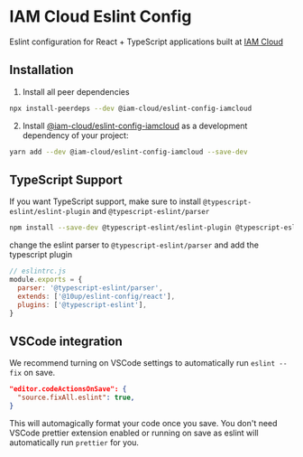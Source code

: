 # IAM Cloud Eslint Config

Eslint configuration for React + TypeScript applications built at [IAM Cloud](https://www.iam-cloud.com/)

## Installation

1. Install all peer dependencies

```sh
npx install-peerdeps --dev @iam-cloud/eslint-config-iamcloud
```

2. Install [@iam-cloud/eslint-config-iamcloud](https://github.com/iam-cloud/eslint-config-iamcloud) as a development dependency of your project:

```sh
yarn add --dev @iam-cloud/eslint-config-iamcloud --save-dev
```

## TypeScript Support

If you want TypeScript support, make sure to install `@typescript-eslint/eslint-plugin` and `@typescript-eslint/parser`

```sh
npm install --save-dev @typescript-eslint/eslint-plugin @typescript-eslint/parser
```

change the eslint parser to `@typescript-eslint/parser` and add the typescript plugin

```js
// eslintrc.js
module.exports = {
  parser: '@typescript-eslint/parser',
  extends: ['@10up/eslint-config/react'],
  plugins: ['@typescript-eslint'],
} 
```

## VSCode integration

We recommend turning on VSCode settings to automatically run `eslint --fix` on save.

```json
"editor.codeActionsOnSave": {
  "source.fixAll.eslint": true,
}
```

This will automagically format your code once you save. You don't need VSCode prettier extension enabled or running on save as eslint will automatically run `prettier` for you.